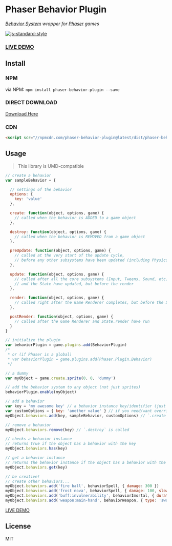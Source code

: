 # Phaser Behavior Plugin

*[Behavior System](https://github.com/luizbills/behavior-system) wrapper for [Phaser](http://phaser.io/) games*

[![js-standard-style](https://cdn.rawgit.com/feross/standard/master/badge.svg)](https://github.com/feross/standard)

### [LIVE DEMO](http://codepen.io/luizbills/pen/MKGLqZ?editors=0010)

## Install

### NPM

via NPM: `npm install phaser-behavior-plugin --save`

### DIRECT DOWNLOAD

[Download Here](https://github.com/luizbills/phaser-behavior-plugin/tree/master/dist)

### CDN

```html
<script scr="//npmcdn.com/phaser-behavior-plugin@latest/dist/phaser-behavior-plugin.js"></script>
```

## Usage

> This library is UMD-compatible

```js
// create a behavior
var sampleBehavior = {

  // settings of the behavior
  options: {
    key: 'value'
  },

  create: function(object, options, game) {
    // called when the behavior is ADDED to a game object
  },

  destroy: function(object, options, game) {
    // called when the behavior is REMOVED from a game object
  },

  preUpdate: function(object, options, game) {
    // called at the very start of the update cycle,
    // before any other subsystems have been updated (including Physics)
  },

  update: function(object, options, game) {
    // called after all the core subsystems (Input, Tweens, Sound, etc)
    // and the State have updated, but before the render
  },

  render: function(object, options, game) {
    // called right after the Game Renderer completes, but before the State.render
  },

  postRender: function(object, options, game) {
    // called after the Game Renderer and State.render have run
  }
}

// initialize the plugin
var behaviorPlugin = game.plugins.add(BehaviorPlugin)
/*
 * or (if Phaser is a global)
 * var behaviorPlugin = game.plugins.add(Phaser.Plugin.Behavior)
 */

// a dummy
var myObject = game.create.sprite(0, 0, 'dummy')

// add the behavior system to any object (not just sprites)
behaviorPlugin.enable(myObject)

// add a behavior
var key = 'my awesome key' // a behavior instance key/identifier (just need be unique)
var customOptions = { key: 'another value' } // if you need/want overrides the default options of the behavior (optional)
myObject.behaviors.add(key, sampleBehavior, customOptions) // `.create` is called

// remove a behavior
myObject.behaviors.remove(key) // `.destroy` is called

// checks a behavior instance
// returns true if the object has a behavior with the key
myObject.behaviors.has(key)

// get a behavior instance
// returns the behavior instance if the object has a behavior with the key, otherwise `undefined`
myObject.behaviors.get(key)

// be creative!
// create other behaviors...
myObject.behaviors.add('fire ball', behaviorSpell, { damage: 300 })
myObject.behaviors.add('frost nova', behaviorSpell, { damage: 100, slow: 0.4 })
myObject.behaviors.add('buff:invulnerability', behaviorImortal, { duration: 15 })
myObject.behaviors.add('weapon:main-hand', behaviorWeapon, { type: 'sword', damage: 120 })
```

[LIVE DEMO](http://codepen.io/luizbills/pen/MKGLqZ?editors=0010)

## License

MIT
